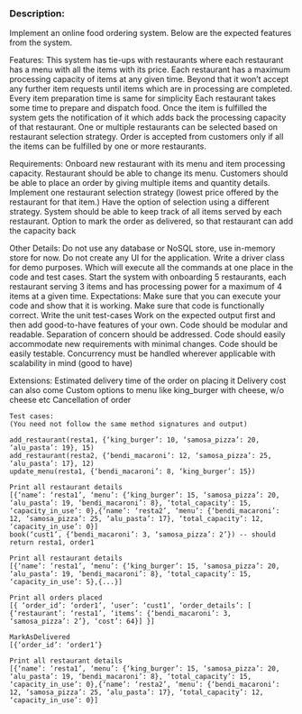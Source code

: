 ### Description:
Implement an online food ordering system. Below are the expected features from the system.

Features:
This system has tie-ups with restaurants where each restaurant has a menu with all the items with its price.
Each restaurant has a maximum processing capacity of items at any given time. Beyond that it won’t accept any further item requests until items which are in processing are completed. Every item preparation time is same for simplicity
Each restaurant takes some time to prepare and dispatch food. Once the item is fulfilled the system gets the notification of it which adds back the processing capacity of that restaurant.
One or multiple restaurants can be selected based on restaurant selection strategy.
Order is accepted from customers only if all the items can be fulfilled by one or more restaurants.

Requirements:
Onboard new restaurant with its menu and item processing capacity.
Restaurant should be able to change its menu.
Customers should be able to place an order by giving multiple items and quantity details.
Implement one restaurant selection strategy (lowest price offered by the restaurant for that item.) Have the option of selection using a different strategy.
System should be able to keep track of all items served by each restaurant.
Option to mark the order as delivered, so that restaurant can add the capacity back

Other Details:
Do not use any database or NoSQL store, use in-memory store for now.
Do not create any UI for the application.
Write a driver class for demo purposes. Which will execute all the commands at one place in the code and test cases.
Start the system with onboarding 5 restaurants, each restaurant serving 3 items and has processing power for a maximum of 4 items at a given time.
Expectations:
Make sure that you can execute your code and show that it is working.
Make sure that code is functionally correct.
Write the unit test-cases
Work on the expected output first and then add good-to-have features of your own.
Code should be modular and readable.
Separation of concern should be addressed.
Code should easily accommodate new requirements with minimal changes.
Code should be easily testable.
Concurrency must be handled wherever applicable with scalability in mind (good to have)

Extensions:
Estimated delivery time of the order on placing it
Delivery cost can also come
Custom options to menu like king_burger with cheese, w/o cheese etc
Cancellation of order

```
Test cases: 
(You need not follow the same method signatures and output)

add_restaurant(resta1, {‘king_burger’: 10, ‘samosa_pizza’: 20, ‘alu_pasta’: 19}, 15)
add_restaurant(resta2, {‘bendi_macaroni’: 12, ‘samosa_pizza’: 25, ‘alu_pasta’: 17}, 12)
update_menu(resta1, {‘bendi_macaroni’: 8, ‘king_burger’: 15})

Print all restaurant details
[{‘name’: ‘resta1’, ‘menu’: {‘king_burger’: 15, ‘samosa_pizza’: 20, ‘alu_pasta’: 19, ‘bendi_macaroni’: 8}, ‘total_capacity’: 15, ‘capacity_in_use’: 0},{‘name’: ‘resta2’, ‘menu’: {‘bendi_macaroni’: 12, ‘samosa_pizza’: 25, ‘alu_pasta’: 17}, ‘total_capacity’: 12, ‘capacity_in_use’: 0}]
book(‘cust1’, {‘bendi_macaroni’: 3, ‘samosa_pizza’: 2’}) -- should return resta1, order1

Print all restaurant details
[{‘name’: ‘resta1’, ‘menu’: {‘king_burger’: 15, ‘samosa_pizza’: 20, ‘alu_pasta’: 19, ‘bendi_macaroni’: 8}, ‘total_capacity’: 15, ‘capacity_in_use’: 5},{...}]

Print all orders placed
[{ ‘order_id’: ‘order1’, ‘user’: ‘cust1’, ‘order_details’: [ {‘restaurant’: ‘resta1’, ‘items’: {‘bendi_macaroni’: 3, ‘samosa_pizza’: 2’}, ‘cost’: 64}] }]

MarkAsDelivered
[{‘order_id’: ‘order1’}

Print all restaurant details
[{‘name’: ‘resta1’, ‘menu’: {‘king_burger’: 15, ‘samosa_pizza’: 20, ‘alu_pasta’: 19, ‘bendi_macaroni’: 8}, ‘total_capacity’: 15, ‘capacity_in_use’: 0},{‘name’: ‘resta2’, ‘menu’: {‘bendi_macaroni’: 12, ‘samosa_pizza’: 25, ‘alu_pasta’: 17}, ‘total_capacity’: 12, ‘capacity_in_use’: 0}]
```
